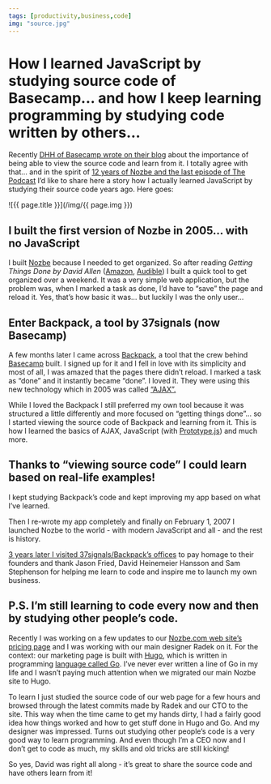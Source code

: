 ```yaml
---
tags: [productivity,business,code]
img: "source.jpg"
---
```


# How I learned JavaScript by studying source code of Basecamp... and how I keep learning programming by studying code written by others...

Recently [DHH of Basecamp wrote on their blog](https://m.signalvnoise.com/paying-tribute-to-the-web-with-view-source/) about the importance of being able to view the source code and learn from it. I totally agree with that... and in the spirit of [12 years of Nozbe and the last episode of The Podcast](/podcast-174) I’d like to share here a story how I actually learned JavaScript by studying their source code years ago. Here goes:
 
<!--More-->

![{{ page.title }}](/img/{{ page.img }})

## I built the first version of Nozbe in 2005... with no JavaScript

I built [Nozbe][n] because I needed to get organized. So after reading *Getting Things Done by David Allen* ([Amazon](https://www.amazon.com/dp/0143126563?tag=sliwinski-20), [Audible](https://www.audible.com/pd/B01B6WSMHI?tag=sliwinski-20)) I built a quick tool to get organized over a weekend. It was a very simple web application, but the problem was, when I marked a task as done, I’d have to “save” the page and reload it. Yes, that’s how basic it was... but luckily I was the only user...

## Enter Backpack, a tool by 37signals (now Basecamp)

A few months later I came across [Backpack](http://backpackit.com), a tool that the crew behind [Basecamp](http://Basecamp.com) built. I signed up for it and I fell in love with its simplicity and most of all, I was amazed that the pages there didn’t reload. I marked a task as “done” and it instantly became “done”. I loved it. They were using this new technology which in 2005 was called [“AJAX”.](https://en.m.wikipedia.org/wiki/Ajax_(programming))

While I loved the Backpack I still preferred my own tool because it was structured a little differently and more focused on “getting things done”... so I started viewing the source code of Backpack and learning from it. This is how I learned the basics of AJAX, JavaScript (with [Prototype.js](http://prototypejs.org)) and much more.

## Thanks to “viewing source code” I could learn based on real-life examples!

I kept studying Backpack’s code and kept improving my app based on what I’ve learned. 

Then I re-wrote my app completely and finally on February 1, 2007 I launched Nozbe to the world - with modern JavaScript and all - and the rest is history.

[3 years later I visited 37signals/Backpack’s offices](/jason-fried-of-37signals-interviewed-for-productive-magazine-8/) to pay homage to their founders and thank Jason Fried, David Heinemeier Hansson and Sam Stephenson for helping me learn to code and inspire me to launch my own business.

## P.S. I’m still learning to code every now and then by studying other people’s code.

Recently I was working on a few updates to our [Nozbe.com web site’s pricing page](https://nozbe.com/pricing) and I was working with our main designer Radek on it. For the context: our marketing page is built with [Hugo](https://gohugo.io), which is written in programming [language called Go](https://golang.org). I’ve never ever written a line of Go in my life and I wasn’t paying much attention when we migrated our main Nozbe site to Hugo.

To learn I just studied the source code of our web page for a few hours and browsed through the latest commits made by Radek and our CTO to the site. This way when the time came to get my hands dirty, I had a fairly good idea how things worked and how to get stuff done in Hugo and Go. And my designer was impressed. Turns out studying other people’s code is a very good way to learn programming. And even though I’m a CEO now and I don’t get to code as much, my skills and old tricks are still kicking!

So yes, David was right all along - it’s great to share the source code and have others learn from it!


[n]: https://michael.gratis/nozbe
[p]: /podcast